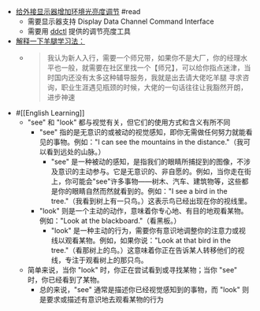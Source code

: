 - [给外接显示器增加环境光亮度调节](https://kidylee.com/posts/adding-auto-brightness-to-external-monitor/) #read
	- 需要显示器支持 Display Data Channel Command Interface
	- 需要用 [ddctl](https://github.com/kfix/ddcctl) 提供的调节亮度工具
- [解释一下羊腿学习法：](https://twitter.com/shengxj1/status/1686048527691194369)
	- > 我认为新人入行，需要一个师兄带，如果你不是大厂，你的经理水平也一般，就需要在社区里找一个【师兄】，可以给你指点迷津，当时国内还没有太多这种辅导服务，我就是出去请大佬吃羊腿 寻求咨询，职业生涯遇见瓶颈的时候，大佬的一句话往往让我豁然开朗，进步神速
- #[[English Learning]]
	- "see" 和 "look" 都与视觉有关，但它们的使用方式和含义有所不同
		- "see" 指的是无意识的或被动的视觉感知，即你无需做任何努力就能看见的事物。例如："I can see the mountains in the distance."（我可以看到远处的山脉。）
			- "see" 是一种被动的感知，是指我们的眼睛所捕捉到的图像，不涉及意识的主动参与。它是无意识的、非自愿的。例如，当你走在街上，你可能会"see"许多事物——树木、汽车、建筑物等，这些都是你的眼睛自然而然就看到的。例如："I see a bird in the tree."（我看到树上有一只鸟。）这表示鸟已经出现在你的视线里。
		- "look" 则是一个主动的动作，意味着你专心地、有目的地观看某物。例如："Look at the blackboard."（看黑板。）
			- "look" 是一种主动的行为，需要你有意识地调整你的注意力或视线以观看某物。例如，如果你说："Look at that bird in the tree."（看那树上的鸟。）这意味着你正在告诉某人转移他们的视线，专注于观看树上的那只鸟。
	- 简单来说，当你 "look" 时，你正在尝试看到或寻找某物；当你 "see" 时，你已经看到了某物。
		- 总的来说，"see" 通常是描述你已经视觉感知到的事物，而 "look" 则是要求或描述有意识地去观看某物的行为